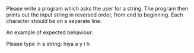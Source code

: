 Please write a program which asks the user for a string. The program then prints out the input string in reversed order, from end to beginning. Each character should be on a separate line.

An example of expected behaviour:

Please type in a string: hiya
a
y
i
h
